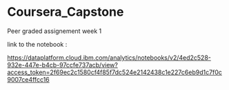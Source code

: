 # Coursera_Capstone
Peer graded assignement week 1

link to the notebook : 


https://dataplatform.cloud.ibm.com/analytics/notebooks/v2/4ed2c528-932e-447e-b4cb-97ccfe737acb/view?access_token=2f69ec2c1580cf4f85f7dc524e2142438c1e227c6eb9d1c7f0c9007ce4ffcc16
